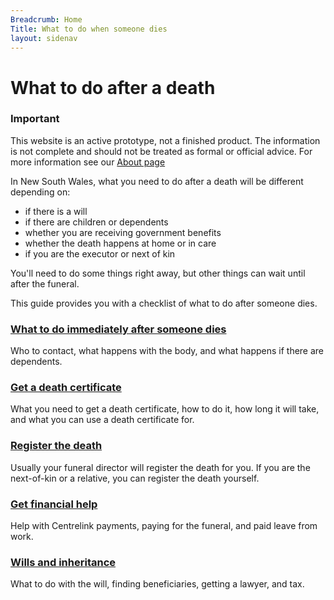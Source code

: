 ```yaml
---
Breadcrumb: Home
Title: What to do when someone dies
layout: sidenav
---
```


# What to do after a death

<!--
  Light:      <div role="alert" class="au-page-alerts au-page-alerts--info">
  Light Alt:  <div role="alert" class="au-page-alerts au-page-alerts--info au-page-alerts--alt">
  Dark:       <div role="alert" class="au-body au-body--dark au-page-alerts au-page-alerts--info au-page-alerts--dark >
  Dark Alt:   <div role="alert" class="au-body au-body--dark au-body--alt au-page-alerts au-page-alerts--info au-page-alerts--dark au-page-alerts--alt">
-->
<div role="alert" class="au-body au-page-alerts au-page-alerts--info">
  <h3>Important</h3>
  <p>This website is an active prototype, not a finished product. The information is not complete and should not be treated as formal or official advice. For more information see our <a href="https://www.stofbrew.github.io/endoflife/about/"> About page </a> </p>
</div>

In New South Wales, what you need to do after a death will be different depending on:

* if there is a will
* if there are children or dependents
* whether you are receiving government benefits
* whether the death happens at home or in care
* if you are the executor or next of kin

You'll need to do some things right away, but other things can wait until after the funeral.

This guide provides you with a checklist of what to do after someone dies.

### [What to do immediately after someone dies](first-steps)

Who to contact, what happens with the body, and what happens if there are dependents.

### [Get a death certificate](register-the-death/getting-a-death-certificate)

What you need to get a death certificate, how to do it, how long it will take, and what you can use a death certificate for.

### [Register the death](register-the-death)

Usually your funeral director will register the death for you. If you are the next-of-kin or a relative, you can register the death yourself.

### [Get financial help](getting-support/financial-support)

Help with Centrelink payments, paying for the funeral, and paid leave from work.

### [Wills and inheritance](wills-and-inheritance)

What to do with the will, finding beneficiaries, getting a lawyer, and tax.

<!--- --->
